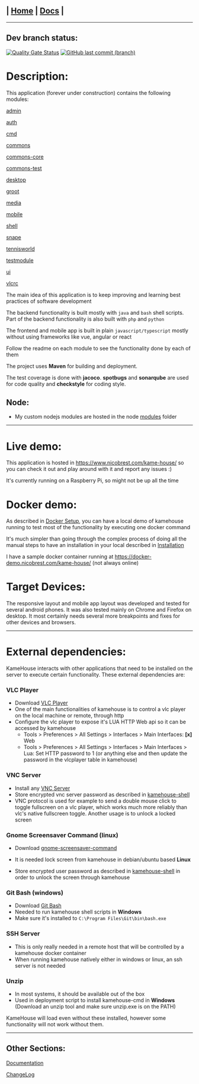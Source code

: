 | [Home](/README.md) | [Docs](/docs/README.md) |
---------------------------------------------------------------

*********************

## Dev branch status:

[![Quality Gate Status](https://sonarcloud.io/api/project_badges/measure?branch=dev&project=nbrest_kamehouse&metric=alert_status)](https://sonarcloud.io/dashboard?id=nbrest_kamehouse&branch=dev)
[![GitHub last commit (branch)](https://img.shields.io/github/last-commit/nbrest/kamehouse/dev)](https://github.com/nbrest/kamehouse/tree/dev)

# Description:

This application (forever under construction) contains the following modules:

[admin](/kamehouse-admin/README.md)

[auth](/kamehouse-auth/README.md)

[cmd](/kamehouse-cmd/README.md)

[commons](/kamehouse-commons/README.md)

[commons-core](/kamehouse-commons-core/README.md)

[commons-test](/kamehouse-commons-test/README.md)

[desktop](/kamehouse-desktop/README.md)

[groot](/kamehouse-groot/README.md)

[media](/kamehouse-media/README.md)

[mobile](/kamehouse-mobile/README.md)

[shell](/kamehouse-shell/README.md)

[snape](/kamehouse-snape/README.md)

[tennisworld](/kamehouse-tennisworld/README.md)

[testmodule](/kamehouse-testmodule/README.md)

[ui](/kamehouse-ui/README.md)

[vlcrc](/kamehouse-vlcrc/README.md)

The main idea of this application is to keep improving and learning best practices of software development

The backend functionality is built mostly with `java` and `bash` shell scripts. Part of the backend functionality is also built with `php` and `python`

The frontend and mobile app is built in plain `javascript/typescript` mostly without using frameworks like vue, angular or react

Follow the readme on each module to see the functionality done by each of them

The project uses **Maven** for building and deployment.

The test coverage is done with **jacoco**. **spotbugs** and **sonarqube** are used for code quality
and **checkstyle** for coding style.

## Node:

- My custom nodejs modules are hosted in the node [modules](/node/modules/) folder

*********************

# Live demo:

This application is hosted in https://www.nicobrest.com/kame-house/ so you can check it out and play
around with it and report any issues :)

It's currently running on a Raspberry Pi, so might not be up all the time

# Docker demo:

As described in [Docker Setup](/docs/docker/docker-setup.md), you can have a local demo of kamehouse
running to test most of the functionality by executing one docker command

It's much simpler than going through the complex process of doing all the manual steps to have an
installation in your local described in [Installation](/docs/installation/installation.md)

I have a sample docker container running at https://docker-demo.nicobrest.com/kame-house/ (not
always online)

# Target Devices:

The responsive layout and mobile app layout was developed and tested for several android phones. It
was also tested mainly on Chrome and Firefox on desktop. It most certainly needs several more
breakpoints and fixes for other devices and browsers.

*********************

# External dependencies:

KameHouse interacts with other applications that need to be installed on the server to execute
certain functionality. These external dependencies are:

### VLC Player

- Download [VLC Player](https://www.videolan.org/)
- One of the main functionalities of kamehouse is to control a vlc player on the local machine or
  remote, through http
- Configure the vlc player to expose it's LUA HTTP Web api so it can be accessed by kamehouse
    - Tools > Preferences > All Settings > Interfaces > Main Interfaces: **[x]** Web
    - Tools > Preferences > All Settings > Interfaces > Main Interfaces > Lua: Set HTTP password to
      1 (or anything else and then update the password in the vlcplayer table in kamehouse)

### VNC Server

- Install any [VNC Server](https://www.tightvnc.com/)
- Store encrypted vnc server password as described in [kamehouse-shell](/kamehouse-shell/README.md)
- VNC protocol is used for example to send a double mouse click to toggle fullscreen on a vlc player,
  which works much more reliably than vlc's native fullscreen toggle. Another usage is to unlock a
  locked screen

### Gnome Screensaver Command (linux)

- Download [gnome-screensaver-command](http://manpages.ubuntu.com/manpages/trusty/man1/gnome-screensaver-command.1.html)

- It is needed lock screen from kamehouse in debian/ubuntu based **Linux**
- Store encrypted user password as described in [kamehouse-shell](/kamehouse-shell/README.md) in order
  to unlock the screen through kamehouse

### Git Bash (windows)

- Download [Git Bash](https://www.git-scm.com/download/win)
- Needed to run kamehouse shell scripts in **Windows**
- Make sure it's installed to `C:\Program Files\Git\bin\bash.exe`

### SSH Server

- This is only really needed in a remote host that will be controlled by a kamehouse docker
  container
- When running kamehouse natively either in windows or linux, an ssh server is not needed

### Unzip

- In most systems, it should be available out of the box
- Used in deployment script to install kamehouse-cmd in **Windows** (Download an unzip tool and make
  sure unzip.exe is on the PATH)

KameHouse will load even without these installed, however some functionality will not work without
them.

*********************

## Other Sections:

[Documentation](/docs/README.md)

[ChangeLog](/changelog.md)
